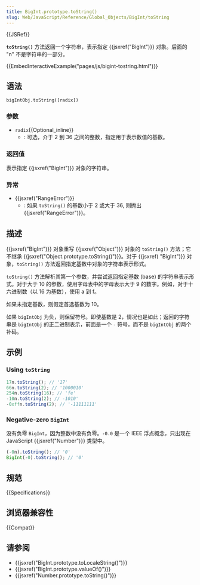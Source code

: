 ```yaml
---
title: BigInt.prototype.toString()
slug: Web/JavaScript/Reference/Global_Objects/BigInt/toString
---
```


{{JSRef}}

**`toString()`** 方法返回一个字符串，表示指定 {{jsxref("BigInt")}} 对象。后面的 "n" 不是字符串的一部分。

{{EmbedInteractiveExample("pages/js/bigint-tostring.html")}}

## 语法

```plain
bigIntObj.toString([radix])
```

### 参数

- `radix`{{Optional_inline}}
  - : 可选，介于 2 到 36 之间的整数，指定用于表示数值的基数。

### 返回值

表示指定 {{jsxref("BigInt")}} 对象的字符串。

### 异常

- {{jsxref("RangeError")}}
  - : 如果 `toString()` 的基数小于 2 或大于 36, 则抛出 {{jsxref("RangeError")}}。

## 描述

{{jsxref("BigInt")}} 对象重写 {{jsxref("Object")}} 对象的 `toString()` 方法；它不继承 {{jsxref("Object.prototype.toString()")}}。对于 {{jsxref( "BigInt")}} 对象，`toString()` 方法返回指定基数中对象的字符串表示形式。

`toString()` 方法解析其第一个参数，并尝试返回指定基数 (base) 的字符串表示形式。对于大于 10 的参数，使用字母表中的字母表示大于 9 的数字。例如，对于十六进制数（以 16 为基数），使用 a 到 f。

如果未指定基数，则假定首选基数为 10。

如果 `bigIntObj` 为负，则保留符号。即使基数是 2，情况也是如此；返回的字符串是 `bigIntObj` 的正二进制表示，前面是一个 `-` 符号，而不是 `bigIntObj` 的两个补码。

## 示例

### Using `toString`

```js
17n.toString(); // '17'
66n.toString(2); // '1000010'
254n.toString(16); // 'fe'
-10n.toString(2); // -1010'
-0xffn.toString(2); // '-11111111'
```

### Negative-zero `BigInt`

没有负零 `BigInt`，因为整数中没有负零。`-0.0` 是一个 IEEE 浮点概念，只出现在 JavaScript {{jsxref("Number")}} 类型中。

```js
(-0n).toString(); // '0'
BigInt(-0).toString(); // '0'
```

## 规范

{{Specifications}}

## 浏览器兼容性

{{Compat}}

## 请参阅

- {{jsxref("BigInt.prototype.toLocaleString()")}}
- {{jsxref("BigInt.prototype.valueOf()")}}
- {{jsxref("Number.prototype.toString()")}}
